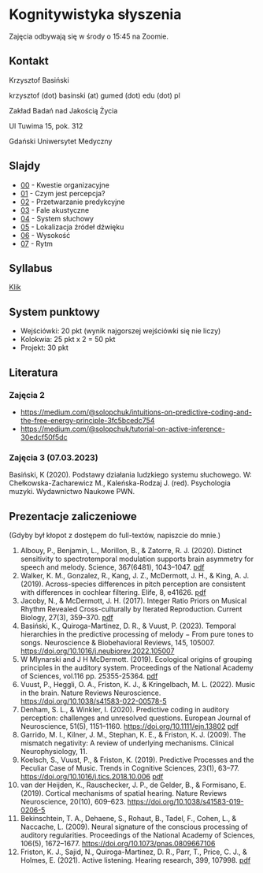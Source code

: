# Kognitywistyka słyszenia

Zajęcia odbywają się w środy o 15:45 na Zoomie.


## Kontakt

Krzysztof Basiński

krzysztof (dot) basinski (at) gumed (dot) edu (dot) pl

Zakład Badań nad Jakością Życia

Ul Tuwima 15, pok. 312

Gdański Uniwersytet Medyczny


## Slajdy

- [00](00.html) - Kwestie organizacyjne
- [01](01.html) - Czym jest percepcja?
- [02](02.html) - Przetwarzanie predykcyjne
- [03](03.html) - Fale akustyczne
- [04](04.html) - System słuchowy
- [05](05.html) - Lokalizacja źródeł dźwięku
- [06](06.html) - Wysokość
- [07](07.html) - Rytm



## Syllabus

[Klik](syllabus.pdf)


## System punktowy

- Wejściówki: 20 pkt (wynik najgorszej wejściówki się nie liczy)
- Kolokwia: 25 pkt x 2 = 50 pkt
- Projekt: 30 pkt




## Literatura


### Zajęcia 2

- <https://medium.com/@solopchuk/intuitions-on-predictive-coding-and-the-free-energy-principle-3fc5bcedc754>
- <https://medium.com/@solopchuk/tutorial-on-active-inference-30edcf50f5dc>



### Zajęcia 3 (07.03.2023)

Basiński, K (2020). Podstawy działania ludzkiego systemu słuchowego. W: Chełkowska-Zacharewicz M., Kaleńska-Rodzaj J. (red). Psychologia muzyki. Wydawnictwo Naukowe PWN.

<!-- 

### Zajęcia kolejne (28.04.2021)

Peretz, I. (2016). Neurobiology of congenital amusia. Trends in Cognitive Sciences, 20(11), 857-867. [pdf](https://www.sciencedirect.com/science/article/pii/S1364661316301450?casa_token=gY71angxKwoAAAAA:0Gw1U7BHPwqUlzzpdkJraGytFlXuKwHWfWlYnZn2qkF7IxaZm9Mx6iNuBADFDz6qcII1ynuaIg)


### Zajęcia jeszcze bardziej kolejne (5.05.2021)

Kotz, S. A., Ravignani, A., & Fitch, W. T. (2018). The evolution of rhythm processing. Trends in cognitive sciences, 22(10), 896-910. [pdf](https://www.sciencedirect.com/science/article/pii/S1364661318301918)


#### Zajęcia 8

Obiecałem, że ma być lekko, łatwo i przyjemnie, więc proszę bardzo: waszym zadaniem jest zobaczyć i przetrawić te dwa krótkie wykłady, których autorami są dwa niekwestionowane autorytety w dziedzinie: [Steven Pinker](https://en.wikipedia.org/wiki/Steven_Pinker) oraz [Henkjan Honing](https://en.wikipedia.org/wiki/Henkjan_Honing), zajmujący w dużej mierze przeciwstawne stanowiska:

[Musical Appreciation, Byproduct or Adaptation - Dawkins Interviews Steven Pinker](https://www.youtube.com/watch?v=pj5oqYKI9xo)

[TEDxAmsterdam 2011 - Henkjan Honing - What makes us musical animals?](https://www.youtube.com/watch?v=EU7HcV83RXc)

#### Zajęcia 7

Oxenham, A. J. (2012). Pitch perception. Journal of Neuroscience, 32(39), 13335–13338. https://doi.org/10.1523/JNEUROSCI.3815-12.2012 [pdf](https://www.jneurosci.org/content/jneuro/32/39/13335.full.pdf)

#### Zajęcia 4 i 5

Warren, R. (2010) Sound and the auditory system. Str. 1-22. W: Auditory Perception. An Analysis and Synthesis. Cambridge: Cambridge University Press.

#### Zajęcia 2

[Intuitions on predictive coding (...)](https://medium.com/@solopchuk/intuitions-on-predictive-coding-and-the-free-energy-principle-3fc5bcedc754) 
-->



## Prezentacje zaliczeniowe

(Gdyby był kłopot z dostępem do full-textów, napiszcie do mnie.)

1. Albouy, P., Benjamin, L., Morillon, B., & Zatorre, R. J. (2020). Distinct sensitivity to spectrotemporal modulation supports brain asymmetry for speech and melody. Science, 367(6481), 1043–1047. [pdf](https://www.zlab.mcgill.ca/publications/docs/albouy_et_al_science_2020.pdf)
2. Walker, K. M., Gonzalez, R., Kang, J. Z., McDermott, J. H., & King, A. J. (2019). Across-species differences in pitch perception are consistent with differences in cochlear filtering. Elife, 8, e41626. [pdf](http://mcdermottlab.mit.edu/papers/Walker_etal_2019_ferret_pitch.pdf)
3. Jacoby, N., & McDermott, J. H. (2017). Integer Ratio Priors on Musical Rhythm Revealed Cross-culturally by Iterated Reproduction. Current Biology, 27(3), 359–370. [pdf](http://mcdermottlab.mit.edu/papers/Jacoby_McDermott_2017_iterated_rhythm.pdf)
4. Basiński, K., Quiroga-Martinez, D. R., & Vuust, P. (2023). Temporal hierarchies in the predictive processing of melody − From pure tones to songs. Neuroscience & Biobehavioral Reviews, 145, 105007. https://doi.org/10.1016/j.neubiorev.2022.105007
5. W Mlynarski and J H McDermott. (2019). Ecological origins of grouping principles in the auditory system. Proceedings of the National Academy of Sciences, vol.116 pp. 25355-25364. [pdf](http://mcdermottlab.mit.edu/papers/Mlynarski_McDermott_2019_auditory_grouping.pdf)
6. Vuust, P., Heggli, O. A., Friston, K. J., & Kringelbach, M. L. (2022). Music in the brain. Nature Reviews Neuroscience. https://doi.org/10.1038/s41583-022-00578-5
7.  Denham, S. L., & Winkler, I. (2020). Predictive coding in auditory perception: challenges and unresolved questions. European Journal of Neuroscience, 51(5), 1151–1160. https://doi.org/10.1111/ejn.13802 [pdf](https://dspace.plymouth.ac.uk/bitstream/handle/10026.1/10562/Denham_et_al-2017-European_Journal_of_Neuroscience.pdf?sequence=1&isAllowed=y)
9. Garrido, M. I., Kilner, J. M., Stephan, K. E., & Friston, K. J. (2009). The mismatch negativity: A review of underlying mechanisms. Clinical Neurophysiology, 11.
10. Koelsch, S., Vuust, P., & Friston, K. (2019). Predictive Processes and the Peculiar Case of Music. Trends in Cognitive Sciences, 23(1), 63–77. https://doi.org/10.1016/j.tics.2018.10.006 [pdf](https://discovery.ucl.ac.uk/id/eprint/10067144/9/Friston_PC_music_FINAL.pdf)
11. van der Heijden, K., Rauschecker, J. P., de Gelder, B., & Formisano, E. (2019). Cortical mechanisms of spatial hearing. Nature Reviews Neuroscience, 20(10), 609–623. https://doi.org/10.1038/s41583-019-0206-5 
12. Bekinschtein, T. A., Dehaene, S., Rohaut, B., Tadel, F., Cohen, L., & Naccache, L. (2009). Neural signature of the conscious processing of auditory regularities. Proceedings of the National Academy of Sciences, 106(5), 1672–1677. https://doi.org/10.1073/pnas.0809667106
13. Friston, K. J., Sajid, N., Quiroga-Martinez, D. R., Parr, T., Price, C. J., & Holmes, E. (2021). Active listening. Hearing research, 399, 107998. [pdf](https://www.sciencedirect.com/science/article/pii/S0378595519303491)